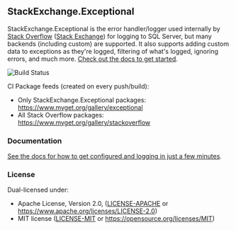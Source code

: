 ## StackExchange.Exceptional

StackExchange.Exceptional is the error handler/logger used internally by [Stack Overflow](https://stackoverflow.com) ([Stack Exchange](https://stackexchange.com)) for logging to SQL Server, but many backends (including custom) are supported.
It also supports adding custom data to exceptions as they're logged, filtering of what's logged, ignoring errors, and much more.
[Check out the docs to get started][Docs].

![Build Status](https://ci.appveyor.com/api/projects/status/650qft3qrt2r0gre/branch/master?svg=true)

CI Package feeds (created on every push/build):
- Only StackExchange.Exceptional packages: https://www.myget.org/gallery/exceptional 
- All Stack Overflow packages: https://www.myget.org/gallery/stackoverflow

### Documentation
[See the docs for how to get configured and logging in just a few minutes][Docs].


### License

Dual-licensed under:
 * Apache License, Version 2.0, ([LICENSE-APACHE](LICENSE-APACHE) or https://www.apache.org/licenses/LICENSE-2.0)
 * MIT license ([LICENSE-MIT](LICENSE-MIT) or https://opensource.org/licenses/MIT)

[Docs]: https://nickcraver.com/StackExchange.Exceptional